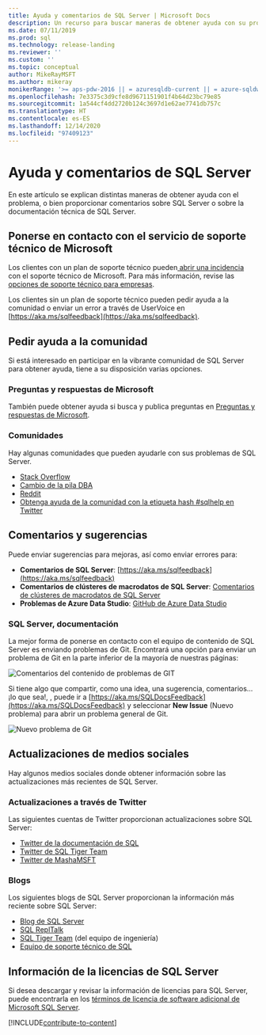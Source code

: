 ```yaml
---
title: Ayuda y comentarios de SQL Server | Microsoft Docs
description: Un recurso para buscar maneras de obtener ayuda con su problema o enviar comentarios sobre el producto de SQL Server o la documentación técnica de SQL Server.
ms.date: 07/11/2019
ms.prod: sql
ms.technology: release-landing
ms.reviewer: ''
ms.custom: ''
ms.topic: conceptual
author: MikeRayMSFT
ms.author: mikeray
monikerRange: '>= aps-pdw-2016 || = azuresqldb-current || = azure-sqldw-latest || >= sql-server-2016 || >= sql-server-linux-2017'
ms.openlocfilehash: 7e3375c3d9cfe8d9671151901f4b64d23bc79e85
ms.sourcegitcommit: 1a544cf4dd2720b124c3697d1e62ae7741db757c
ms.translationtype: HT
ms.contentlocale: es-ES
ms.lasthandoff: 12/14/2020
ms.locfileid: "97409123"
---
```

# <a name="sql-server-help-and-feedback"></a>Ayuda y comentarios de SQL Server

En este artículo se explican distintas maneras de obtener ayuda con el problema, o bien proporcionar comentarios sobre SQL Server o sobre la documentación técnica de SQL Server. 

## <a name="contact-microsoft-support"></a>Ponerse en contacto con el servicio de soporte técnico de Microsoft

Los clientes con un plan de soporte técnico pueden[ abrir una incidencia](https://support.microsoft.com/hub/4343728/support-for-business) con el soporte técnico de Microsoft.  Para más información, revise las [opciones de soporte técnico para empresas](https://support.microsoft.com/help/4341255/support-for-business). 

Los clientes sin un plan de soporte técnico pueden pedir ayuda a la comunidad o enviar un error a través de UserVoice en [https://aka.ms/sqlfeedback](https://aka.ms/sqlfeedback).

## <a name="ask-community-for-help"></a>Pedir ayuda a la comunidad

Si está interesado en participar en la vibrante comunidad de SQL Server para obtener ayuda, tiene a su disposición varias opciones.

### <a name="microsoft-q--a"></a>Preguntas y respuestas de Microsoft

También puede obtener ayuda si busca y publica preguntas en [Preguntas y respuestas de Microsoft](/answers/products/sql-server).

### <a name="communities"></a>Comunidades

Hay algunas comunidades que pueden ayudarle con sus problemas de SQL Server. 

- [Stack Overflow](https://stackoverflow.com/questions/tagged/sql-server)
- [Cambio de la pila DBA](https://dba.stackexchange.com/questions/tagged/sql-server)
- [Reddit](https://www.reddit.com/r/SQLServer/)
- [Obtenga ayuda de la comunidad con la etiqueta hash #sqlhelp en Twitter](https://twitter.com/hashtag/sqlhelp?src=hash) 
 
## <a name="feedback-suggestions"></a>Comentarios y sugerencias

Puede enviar sugerencias para mejoras, así como enviar errores para:

- **Comentarios de SQL Server**: [https://aka.ms/sqlfeedback](https://aka.ms/sqlfeedback)
- **Comentarios de clústeres de macrodatos de SQL Server**: [Comentarios de clústeres de macrodatos de SQL Server](https://aka.ms/sql-server-bdc-feedback)
- **Problemas de Azure Data Studio**: [GitHub de Azure Data Studio](https://github.com/microsoft/azuredatastudio/issues)
 

###  <a name="sql-server-documentation"></a>SQL Server, documentación

La mejor forma de ponerse en contacto con el equipo de contenido de SQL Server es enviando problemas de Git. Encontrará una opción para enviar un problema de Git en la parte inferior de la mayoría de nuestras páginas: 

![Comentarios del contenido de problemas de GIT](media/sql-server-get-help/git-issues.png)

Si tiene algo que compartir, como una idea, una sugerencia, comentarios... ¡lo que sea!, , puede ir a [https://aka.ms/SQLDocsFeedback](https://aka.ms/SQLDocsFeedback) y seleccionar **New Issue** (Nuevo problema) para abrir un problema general de Git. 

![Nuevo problema de Git](media/sql-server-get-help/new-git-issue.png)

## <a name="social-media-updates"></a>Actualizaciones de medios sociales

Hay algunos medios sociales donde obtener información sobre las actualizaciones más recientes de SQL Server. 

### <a name="updates-via-twitter"></a>Actualizaciones a través de Twitter

Las siguientes cuentas de Twitter proporcionan actualizaciones sobre SQL Server: 

- [Twitter de la documentación de SQL](https://twitter.com/sqldocs)
- [Twitter de SQL Tiger Team](https://twitter.com/mssqltiger)
- [Twitter de MashaMSFT](https://twitter.com/mashamsft)
 
### <a name="blogs"></a>Blogs

Los siguientes blogs de SQL Server proporcionan la información más reciente sobre SQL Server: 

- [Blog de SQL Server](https://cloudblogs.microsoft.com/sqlserver/)
- [SQL ReplTalk](https://blogs.msdn.microsoft.com/repltalk/)
- [SQL Tiger Team](/archive/blogs/sql_server_team/) (del equipo de ingeniería)
- [Equipo de soporte técnico de SQL](https://techcommunity.microsoft.com/t5/SQL-Server-Support/bg-p/SQLServerSupport/)


## <a name="sql-server-license-information"></a>Información de la licencias de SQL Server

Si desea descargar y revisar la información de licencias para SQL Server, puede encontrarla en los [términos de licencia de software adicional de Microsoft SQL Server](https://www.microsoft.com/download/details.aspx?id=39299). 


[!INCLUDE[contribute-to-content](../includes/paragraph-content/contribute-to-content.md)]